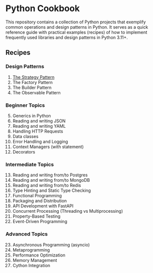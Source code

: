 # Python Cookbook

This repository contains a collection of Python projects that exemplify common operations and design patterns in Python. It serves as a quick reference guide with practical examples (recipes) of how to implement frequently used libraries and design patterns in Python 3.11+.

## Recipes

### Design Patterns
1. [The Strategy Pattern](./strategy_pattern/README.md)
2. The Factory Pattern
3. The Builder Pattern
4. The Observable Pattern

### Beginner Topics
5. Generics in Python
6. Reading and writing JSON
7. Reading and writing YAML
8. Handling HTTP Requests
9. Data classes
10. Error Handling and Logging
11. Context Managers (with statement)
12. Decorators

### Intermediate Topics
13. Reading and writing from/to Postgres
14. Reading and writing from/to MongoDB
15. Reading and writing from/to Redis
16. Type Hinting and Static Type Checking
17. Functional Programming
18. Packaging and Distribution
19. API Development with FastAPI
20. Concurrent Processing (Threading vs Multiprocessing)
21. Property-Based Testing
22. Event-Driven Programming

### Advanced Topics
23. Asynchronous Programming (asyncio)
24. Metaprogramming
25. Performance Optimization
26. Memory Management
27. Cython Integration
